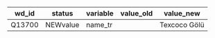 wd_id   |  status    |  variable  |  value_old  |  value_new
--------|------------|------------|-------------|--------------
Q13700  |  NEWvalue  |  name_tr   |             |  Texcoco Gölü
